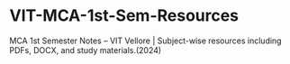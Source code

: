 # VIT-MCA-1st-Sem-Resources
MCA 1st Semester Notes – VIT Vellore | Subject-wise resources including PDFs, DOCX, and study materials.(2024)
